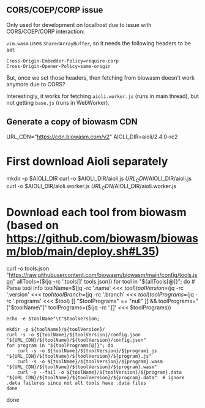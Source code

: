 ## CORS/COEP/CORP issue

Only used for development on localhost due to issue with CORS/COEP/CORP interaction:

`vim.wasm` uses `SharedArrayBuffer`, so it needs the following headers to be set:

```
Cross-Origin-Embedder-Policy=require-corp
Cross-Origin-Opener-Policy=same-origin
```

But, once we set those headers, then fetching from biowasm doesn't work anymore due to CORS?

Interestingly, it works for fetching `aioli.worker.js` (runs in main thread), but not getting `base.js` (runs in WebWorker).


## Generate a copy of biowasm CDN
URL_CDN="https://cdn.biowasm.com/v2"
AIOLI_DIR=aioli/2.4.0-rc2

# First download Aioli separately
mkdir -p $AIOLI_DIR
curl -o $AIOLI_DIR/aioli.js $URL_CDN/$AIOLI_DIR/aioli.js
curl -o $AIOLI_DIR/aioli.worker.js $URL_CDN/$AIOLI_DIR/aioli.worker.js

# Download each tool from biowasm (based on https://github.com/biowasm/biowasm/blob/main/deploy.sh#L35)
curl -o tools.json "https://raw.githubusercontent.com/biowasm/biowasm/main/config/tools.json"
allTools=($(jq -rc '.tools[]' tools.json))
for tool in "${allTools[@]}";
do
	# Parse tool info
	toolName=$(jq -rc '.name' <<< $tool)
	toolVersion=$(jq -rc '.version' <<< $tool)
	toolBranch=$(jq -rc '.branch' <<< $tool)
	toolPrograms=$(jq -rc '.programs' <<< $tool)
	[[ "$toolPrograms" == "null" ]] && toolPrograms="[\"$toolName\"]"
	toolPrograms=($(jq -rc '.[]' <<< $toolPrograms))

	echo -e $toolName"\t"$toolVersion;

	mkdir -p ${toolName}/${toolVersion}/
	curl -s -o ${toolName}/${toolVersion}/config.json "${URL_CDN}/${toolName}/${toolVersion}/config.json"
	for program in "${toolPrograms[@]}"; do
		curl -s -o ${toolName}/${toolVersion}/${program}.js "${URL_CDN}/${toolName}/${toolVersion}/${program}.js"
		curl -s -o ${toolName}/${toolVersion}/${program}.wasm "${URL_CDN}/${toolName}/${toolVersion}/${program}.wasm"
		curl -s --fail -o ${toolName}/${toolVersion}/${program}.data "${URL_CDN}/${toolName}/${toolVersion}/${program}.data"  # ignore .data failures since not all tools have .data files
	done
done
